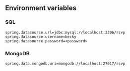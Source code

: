 ## Environment variables

### SQL
```
spring.datasource.url=jdbc:mysql://localhost:3306/rsvp
spring.datasource.username=becky    
spring.datasource.password=<password>
```

### MongoDB
```
spring.data.mongodb.uri=mongodb://localhost:27017/rsvp
```
